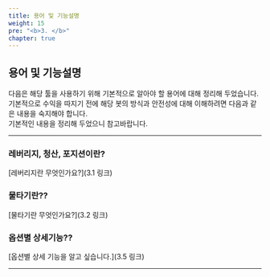 ```yaml
---
title: 용어 및 기능설명
weight: 15
pre: "<b>3. </b>"
chapter: true
---
```


## 용어 및 기능설명

다음은 해당 툴을 사용하기 위해 기본적으로 알아야 할 용어에 대해 정리해 두었습니다.</br>
기본적으로 수익을 따지기 전에 해당 봇의 방식과 안전성에 대해 이해하려면 다음과 같은 내용을 숙지해야 합니다.</br>
기본적인 내용을 정리해 두었으니 참고바랍니다.

---

### 레버리지, 청산, 포지션이란?

[레버리지란 무엇인가요?](3.1 링크)

### 물타기란??

[물타기란 무엇인가요?](3.2 링크)

### 옵션별 상세기능??

[옵션별 상세 기능을 알고 싶습니다.](3.5 링크)

---